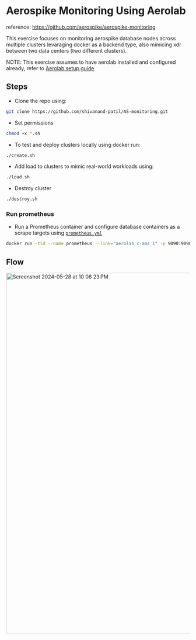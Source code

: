 # Aerospike Monitoring Using Aerolab

reference: https://github.com/aerospike/aerospike-monitoring

This exercise focuses on monitoring aerospike database nodes across multiple clusters levaraging docker as a backend type, also mimicing xdr between two data centers (two different clusters).

NOTE: This exercise assumes to have aerolab installed and configured already, refer to [Aerolab setup guide](https://github.com/shivanand-patil/AS-monitoring/blob/main/aerolab_setup.md) 

## Steps

- Clone the repo using:
```bash
git clone https://github.com/shivanand-patil/AS-monitoring.git
```

- Set permissions
```bash
chmod +x *.sh
```

- To test and deploy clusters locally using docker run:
```bash
./create.sh
```

- Add load to clusters to mimic real-world workloads using:
```bash
./load.sh
```

- Destroy cluster
```bash
./destroy.sh
```
### Run prometheus 

- Run a Prometheus container and configure database containers as a scrape targets using [`prometheus.yml`](https://github.com/shivanand-patil/AS-monitoring/blob/main/prometheus.yml)
```bash
docker run -tid --name prometheus --link="aerolab_c-ams_1" -p 9090:9090 -v /Users/shivanand.intern/AS-monitoring/prometheus.yml:/etc/prometheus/prometheus.yml prom/prometheus:latest
```
## Flow

<img width="988" alt="Screenshot 2024-05-28 at 10 08 23 PM" src="https://github.com/shivanand-patil/AS-monitoring/assets/70444072/d04584da-1dd7-483f-840a-be05373fa21f">

